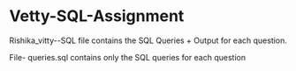 # Vetty-SQL-Assignment

Rishika_vitty--SQL file contains the SQL Queries + Output for each question.

File- queries.sql contains only the SQL queries for each question
